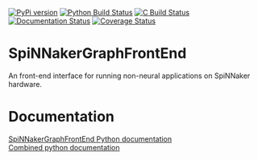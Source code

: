 [![PyPi version](https://img.shields.io/pypi/v/SpiNNakerGraphFrontEnd.svg?style=flat)](https://pypi.org/project/SpiNNakerGraphFrontEnd/)
[![Python Build Status](https://github.com/SpiNNakerManchester/SpiNNakerGraphFrontEnd/workflows/Python%20Actions/badge.svg?branch=master)](https://github.com/SpiNNakerManchester/SpiNNakerGraphFrontEnd/actions?query=workflow%3A%22Python+Actions%22+branch%3Amaster)
[![C Build Status](https://github.com/SpiNNakerManchester/SpiNNakerGraphFrontEnd/workflows/C%20Actions/badge.svg?branch=master)](https://github.com/SpiNNakerManchester/SpiNNakerGraphFrontEnd/actions?query=workflow%3A%22C+Actions%22+branch%3Amaster)
[![Documentation Status](https://readthedocs.org/projects/spinnakergraphfrontend/badge/?version=latest)](https://spinnakergraphfrontend.readthedocs.io/en/latest/?badge=latest)
[![Coverage Status](https://coveralls.io/repos/github/SpiNNakerManchester/SpiNNakerGraphFrontEnd/badge.svg?branch=master)](https://coveralls.io/github/SpiNNakerManchester/SpiNNakerGraphFrontEnd?branch=master)

# SpiNNakerGraphFrontEnd
An front-end interface for running non-neural applications on SpiNNaker hardware.

Documentation
=============
[SpiNNakerGraphFrontEnd Python documentation](http://spinnakergraphfrontend.readthedocs.io)
<br>
[Combined python documentation](http://spinnakermanchester.readthedocs.io)

